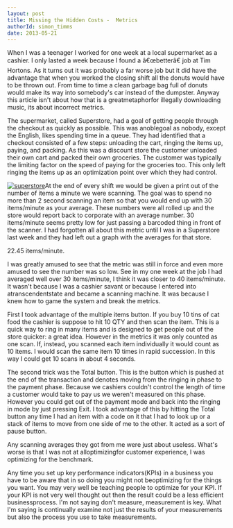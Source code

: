 ```yaml
---
layout: post
title: Missing the Hidden Costs -  Metrics
authorId: simon_timms
date: 2013-05-21
---
```


When I was a teenager I worked for one week at a local supermarket as a cashier. I only lasted a week because I found a â€œbetterâ€ job at Tim Hortons. As it turns out it was probably a far worse job but it did have the advantage that when you worked the closing shift all the donuts would have to be thrown out. From time to time a clean garbage bag full of donuts would make its way into somebody's car instead of the dumpster. Anyway this article isn't about how that is a greatmetaphorfor illegally downloading music, its about incorrect metrics.

The supermarket, called Superstore, had a goal of getting people through the checkout as quickly as possible. This was anoblegoal as nobody, except the English, likes spending time in a queue. They had identified that a checkout consisted of a few steps: unloading the cart, ringing the items up, paying, and packing. As this was a discount store the customer unloaded their own cart and packed their own groceries. The customer was typically the limiting factor on the speed of paying for the groceries too. This only left ringing the items up as an optimization point over which they had control.

[![superstore](http://stimms.files.wordpress.com/2013/03/superstore1.jpg)](http://stimms.files.wordpress.com/2013/03/superstore1.jpg)At the end of every shift we would be given a print out of the number of items a minute we were scanning. The goal was to spend no more than 2 second scanning an item so that you would end up with 30 items/minute as your average. These numbers were all rolled up and the store would report back to corporate with an average number. 30 items/minute seems pretty low for just passing a barcoded thing in front of the scanner. I had forgotten all about this metric until I was in a Superstore last week and they had left out a graph with the averages for that store.

22.45 items/minute.

I was greatly amused to see that the metric was still in force and even more amused to see the number was so low. See in my one week at the job I had averaged well over 30 items/minute, I think it was closer to 40 items/minute. It wasn't because I was a cashier savant or because I entered into atranscendentstate and became a scanning machine. It was because I knew how to game the system and break the metrics.

First I took advantage of the multiple items button. If you buy 10 tins of cat food the cashier is suppose to hit 10 QTY and then scan the item. This is a quick way to ring in many items and is designed to get people out of the store quicker: a great idea. However in the metrics it was only counted as one scan. If, instead, you scanned each item individually it would count as 10 items. I would scan the same item 10 times in rapid succession. In this way I could get 10 scans in about 4 seconds.

The second trick was the Total button. This is the button which is pushed at the end of the transaction and denotes moving from the ringing in phase to the payment phase. Because we cashiers couldn't control the length of time a customer would take to pay us we weren't measured on this phase. However you could get out of the payment mode and back into the ringing in mode by just pressing Exit. I took advantage of this by hitting the Total button any time I had an item with a code on it that I had to look up or a stack of items to move from one side of me to the other. It acted as a sort of pause button.

Any scanning averages they got from me were just about useless. What's worse is that I was not at alloptimizingfor customer experience, I was optimizing for the benchmark.

Any time you set up key performance indicators(KPIs) in a business you have to be aware that in so doing you might not beoptimizing for the things you want. You may very well be teaching people to optimize for your KPI. If your KPI is not very well thought out then the result could be a less efficient businessprocess. I'm not saying don't measure, measurement is key. What I'm saying is continually examine not just the results of your measurements but also the process you use to take measurements.



